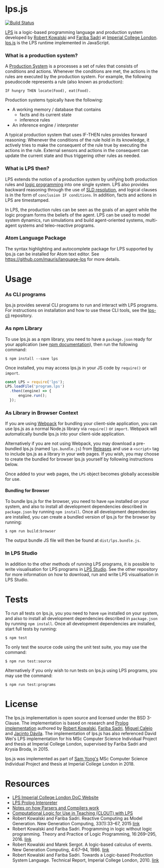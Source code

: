 # lps.js
[![Build Status](https://travis-ci.com/mauris/lps.js.svg?token=nG8zWvvk7DtqtXkE8Tff&branch=master)](https://travis-ci.com/mauris/lps.js)

[LPS](http://lps.doc.ic.ac.uk/) is a logic-based programming language and production system developed by [Robert Kowalski](https://www.doc.ic.ac.uk/~rak/) and [Fariba Sadri](https://www.doc.ic.ac.uk/~fs/) at [Imperial College London](https://www.imperial.ac.uk/). [lps.js](https://github.com/mauris/lps.js) is the LPS runtime implemented in JavaScript.

### What is a production system?

A [Production System](https://en.wikipedia.org/wiki/Production_system_(computer_science)) is a processes a set of rules that consists of conditions and actions. Whenever the conditions are met, the actions in the rules are executed by the production system. For example, the following pseudocode represents a rule (also known as production):

    IF hungry THEN locate(Food), eat(Food).

Production systems typically have the following:

- A working memory / database that contains
	- facts and its current state
	- inference rules
- An inference engine / interpreter

A typical production system that uses IF-THEN rules provides forward reasoning: Whenever the conditions of the rule hold in its knowledge, it actively tries to make the consequent of the rule true by executing the actions in the rule. External sensors and actions in the consequent can update the current state and thus triggering other rules as needed.

### What is LPS then?

LPS extends the notion of a production system by unifying both production rules and [logic programming](https://en.wikipedia.org/wiki/Logic_programming) into one single system. LPS also provides backward reasoning through the use of [SLD resolution](https://en.wikipedia.org/wiki/SLD_resolution), and logical clauses is in the form of `conclusion IF conditions`. In addition, facts and actions in LPS are timestamped. 

In LPS, the production rules can be seen as the goals of an agent while the logic program forms the beliefs of the agent. LPS can be used to model system dynamics, run simulations and build agent-oriented systems, multi-agent systems and teleo-reactive programs. 

### Atom Language Package

The syntax highlighting and autocomplete package for LPS supported by lps.js can be installed for Atom text editor. See https://github.com/mauris/language-lps for more details.

# Usage

### As CLI programs
lps.js provides several CLI programs to run and interact with LPS programs. For instructions on installation and how to use these CLI tools, see the [lps-cli](https://github.com/mauris/lps-cli) repository.

### As npm Library
To use lps.js as a npm library, you need to have a `package.json` ready for your application (see [npm documentation](https://docs.npmjs.com/getting-started/using-a-package.json)), then run the following command:

    $ npm install --save lps
    
Once installed, you may access lps.js in your JS code by `require()` or `import`. 

````javascript
const LPS = require('lps');
LPS.loadFile('program.lps')
  .then((engine) => {
      engine.run();
  });
````

### As Library in Browser Context
If you are using [Webpack](https://webpack.js.org/) for bundling your client-side application, you can use lps.js as a normal Node.js library via `require()` or `import`. Webpack will automatically bundle lps.js into your client-side application.

Alternatively if you are not using Webpack, you may download a pre-bundled lps.js (named `lps.bundle.js`) from [Releases](https://github.com/mauris/lps.js/releases) and use a `<script>` tag to include lps.js as a library in your web pages. If you wish, you may choose to create the bundled for browser lps.js yourself by following instructions below.

Once added to your web pages, the `LPS` object becomes globally accessible for use.

#### Bundling for Browser

To bundle lps.js for the browser, you need to have `npm` installed on your system, and also to install all development dependencies described in `package.json` by running `npm install`. Once all development dependencies are installed, you can create a bundled version of lps.js for the browser by running:

    $ npm run build:browser

The output bundle JS file will then be found at `dist/lps.bundle.js`.

### In LPS Studio

In addition to the other methods of running LPS programs, it is possible to write visualisation for LPS programs in [LPS Studio](https://github.com/mauris/lps-studio). See the other repository for more information on how to download, run and write LPS visualisation in LPS Studio.


# Tests

To run all tests on lps.js, you you need to have `npm` installed on your system, and also to install all development dependencies described in `package.json` by running `npm install`. Once all development dependencies are installed, start full tests by running:

    $ npm test
    
To only test the source code using the unit test suite, you may use the command:

	$ npm run test:source
    
Alternatively if you only wish to run tests on lps.js using LPS programs, you may use the command:

    $ npm run test:programs

# License

The lps.js implementation is open source and licensed under the BSD 3-Clause. The implementation is based on research and [Prolog implementation](https://bitbucket.org/lpsmasters/lps_corner) authored by [Robert Kowalski](https://www.doc.ic.ac.uk/~rak/), [Fariba Sadri](https://www.doc.ic.ac.uk/~fs/), [Miguel Calejo](http://calejo.com/) and [Jacinto Dávila](http://webdelprofesor.ula.ve/ingenieria/jacinto). The implementation of lps.js has also referenced David Wei's LPS implementation for his MSc Computer Science Individual Project and thesis at Imperial College London, supervised by Fariba Sadri and Krysia Broda, in 2015.

lps.js was implemented as part of [Sam Yong's](http://mauris.sg) MSc Computer Science Individual Project and thesis at Imperial College London in 2018.

# Resources

- [LPS Imperial College London DoC Website](http://lps.doc.ic.ac.uk/)
- [LPS Prolog Interpreter](https://bitbucket.org/lpsmasters/lps_corner)
- [Notes on how Parsers and Compilers work](http://parsingintro.sourceforge.net)
- [Computational Logic for Use in Teaching (CLOUT) with LPS](https://www.doc.ic.ac.uk/~rak/papers/LPS%20with%20CLOUT.pdf)
- Robert Kowalski and Fariba Sadri. Reactive Computing as Model Generation. New Generation Computing, 33(1):33–67, 2015 [link](http://www.doc.ic.ac.uk/~rak/papers/LPS%20revision.pdf)
- Robert Kowalski and Fariba Sadri. Programming in logic without logic programming. Theory and Practice of Logic Programming, 16:269–295, 2016. [link](http://www.doc.ic.ac.uk/~rak/papers/KELPS%202015.pdf)
- Robert Kowalski and Marek Sergot. A logic-based calculus of events. New Generation Computing, 4:67–94, 1986. [link](https://www.doc.ic.ac.uk/~rak/papers/event%20calculus.pdf)
- Robert Kowalski and Fariba Sadri. Towards a Logic-based Production System Language. Technical Report, Imperial College London, 2010. [link](https://www.doc.ic.ac.uk/~rak/papers/LPS.pdf)
